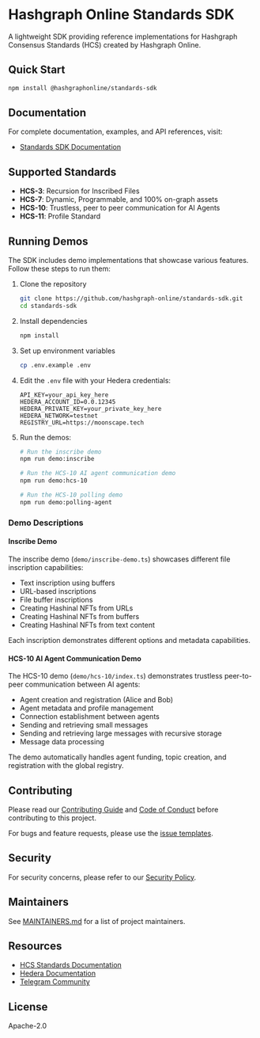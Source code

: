 # Hashgraph Online Standards SDK

A lightweight SDK providing reference implementations for Hashgraph Consensus Standards (HCS) created by Hashgraph Online.

## Quick Start

```bash
npm install @hashgraphonline/standards-sdk
```

## Documentation

For complete documentation, examples, and API references, visit:

- [Standards SDK Documentation](https://hashgraphonline.com/docs/libraries/standards-sdk/)

## Supported Standards

- **HCS-3**: Recursion for Inscribed Files
- **HCS-7**: Dynamic, Programmable, and 100% on-graph assets
- **HCS-10**: Trustless, peer to peer communication for AI Agents
- **HCS-11**: Profile Standard

## Running Demos

The SDK includes demo implementations that showcase various features. Follow these steps to run them:

1. Clone the repository

   ```bash
   git clone https://github.com/hashgraph-online/standards-sdk.git
   cd standards-sdk
   ```

2. Install dependencies

   ```bash
   npm install
   ```

3. Set up environment variables

   ```bash
   cp .env.example .env
   ```

4. Edit the `.env` file with your Hedera credentials:

   ```
   API_KEY=your_api_key_here
   HEDERA_ACCOUNT_ID=0.0.12345
   HEDERA_PRIVATE_KEY=your_private_key_here
   HEDERA_NETWORK=testnet
   REGISTRY_URL=https://moonscape.tech
   ```

5. Run the demos:

   ```bash
   # Run the inscribe demo
   npm run demo:inscribe
   ```

   ```bash
   # Run the HCS-10 AI agent communication demo
   npm run demo:hcs-10
   ```

   ```bash
   # Run the HCS-10 polling demo
   npm run demo:polling-agent
   ```

### Demo Descriptions

#### Inscribe Demo

The inscribe demo (`demo/inscribe-demo.ts`) showcases different file inscription capabilities:

- Text inscription using buffers
- URL-based inscriptions
- File buffer inscriptions
- Creating Hashinal NFTs from URLs
- Creating Hashinal NFTs from buffers
- Creating Hashinal NFTs from text content

Each inscription demonstrates different options and metadata capabilities.

#### HCS-10 AI Agent Communication Demo

The HCS-10 demo (`demo/hcs-10/index.ts`) demonstrates trustless peer-to-peer communication between AI agents:

- Agent creation and registration (Alice and Bob)
- Agent metadata and profile management
- Connection establishment between agents
- Sending and retrieving small messages
- Sending and retrieving large messages with recursive storage
- Message data processing

The demo automatically handles agent funding, topic creation, and registration with the global registry.

## Contributing

Please read our [Contributing Guide](CONTRIBUTING.md) and [Code of Conduct](CODE_OF_CONDUCT.md) before contributing to this project.

For bugs and feature requests, please use the [issue templates](https://github.com/hashgraph-online/standards-sdk/issues/new/choose).

## Security

For security concerns, please refer to our [Security Policy](SECURITY.md).

## Maintainers

See [MAINTAINERS.md](MAINTAINERS.md) for a list of project maintainers.

## Resources

- [HCS Standards Documentation](https://hcs-improvement-proposals.pages.dev/docs/standards)
- [Hedera Documentation](https://docs.hedera.com)
- [Telegram Community](https://t.me/hashinals)

## License

Apache-2.0
